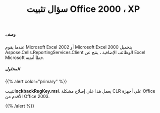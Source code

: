 ﻿---
title: سؤال تثبيت Office 2000 ، XP
type: docs
weight: 30
url: /ar/reportingservices/office-2000-xp-installation-question/
---
##### **وصف**
عندما يقوم Microsoft Excel 2002 أو Microsoft Excel 2000 بتحميل Aspose.Cells.ReportingServices.Client الوظائف الإضافية ، ينتج عن Excel Microsoft خطأ أتمتة.
##### **المحلول**
{{% alert color="primary" %}} 

 تثبيت**lockbackRegKey.msi**. يعمل هذا على إصلاح مشكلة CLR على أجهزة Office الأقدم من Office 2003.

{{% /alert %}}
